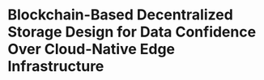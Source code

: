 # Blockchain-Based Decentralized Storage Design for Data Confidence Over Cloud-Native Edge Infrastructure